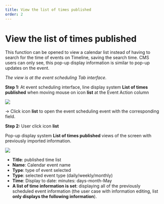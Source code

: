 ```yaml
---
title: View the list of times published
order: 2
---
```


# View the list of times published
This function can be opened to view a calendar list instead of having to search for the time of events on Timeline, saving the search time. CMS users can only see, this pop-up display information is similar to pop-up updates on the event.

*The view is at the event scheduling Tab interface.*

 **Step 1:** At event scheduling interface, line display system **List of times published** when moving mouse on icon **list** at the Event Action column

![](../../images/Action_publictime_schedule.png)

→ Click icon **list** to open the event scheduling event with the corresponding field.

 **Step 2:** User click icon **list**

 Pop-up display system **List of times published** views of the screen with previously imported information.

 ![](../../images/Popup_publictime_Schedule.png)

* **Title**: published time list
* **Name**: Calendar event name
* **Type**: type of event selected
* **Type**: selected event type (daily/weekly/monthly)
* **Time**: Display to date: minutes: days-month-May
* **A list of time information is set**: displaying all of the previously scheduled event information (the user case with information editing, list **only displays the following information**).